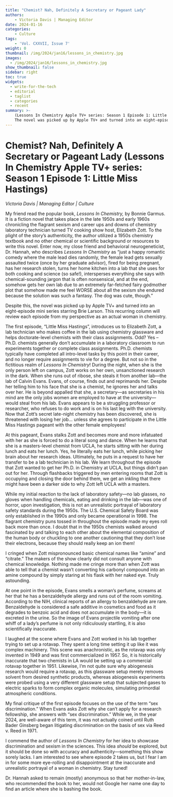 ```yaml
---
title: "Chemist? Nah, Definitely A Secretary or Pageant Lady"
authors: 
    - Victoria Davis | Managing Editor
date: 2024-01-16
categories:
    - Culture
tags:
    - 'Vol. CXXVII, Issue 7'
weight: 0
thumbnail: /img/2024/jan16/lessons_in_chemistry.jpg
images:
  - /img/2024/jan16/lessons_in_chemistry.jpg
show_thumbnail: false
sidebar: right
toc: true
widgets:
  - write-for-the-tech
  - editorial
  - taglist
  - categories
  - recent
summary: >-
    (Lessons In Chemistry Apple TV+ series: Season 1 Episode 1: Little Miss Hastings)
    The novel was picked up by Apple TV+ and turned into an eight-episode mini series starring Brie Larson. This recurring column will review each episode from my perspective as an actual woman in chemistry. 
---
```




# Chemist? Nah, Definitely A Secretary or Pageant Lady (Lessons In Chemistry Apple TV+ series: Season 1 Episode 1: Little Miss Hastings)

_Victoria Davis | Managing Editor | Culture_

My friend read the popular book, _Lessons In Chemistry,_ by Bonnie Garmus. It is a fiction novel that takes place in the late 1950s and early 1960s chronicling the flagrant sexism and career ups and downs of chemistry laboratory technician turned TV cooking show host, Elizabeth Zott. To the plight of the story’s authenticity, the author utilized a 1950s chemistry textbook and no other chemical or scientific background or resources to write this novel. Enter now, my close friend and behavioral neurogeneticist, Dr. Hannah, who describes _Lessons In Chemistry_ as “just a happy romantic comedy where the male lead dies randomly, the female lead gets sexually assaulted twice (once by her graduate advisor), fired for being pregnant, has her research stolen, turns her home kitchen into a lab that she uses for both cooking and science (so safe!), intersperses everything she says with chemical-sounding jargon that is often nonsensical, and at the end, somehow gets her own lab due to an extremely far-fetched fairy godmother plot that somehow made me feel WORSE about all the sexism she endured because the solution was such a fantasy. The dog was cute, though.”

Despite this, the novel was picked up by Apple TV+ and turned into an eight-episode mini series starring Brie Larson. This recurring column will review each episode from my perspective as an actual woman in chemistry. 

The first episode, “Little Miss Hastings”, introduces us to Elizabeth Zott, a lab technician who makes coffee in the lab using chemistry glassware and helps doctorate-level chemists with their class assignments. Odd? Yes – Ph.D. chemists generally don’t accumulate in a laboratory classroom to run experiments together or complete class assignments. Ph.D. chemists typically have completed all intro-level tasks by this point in their career, and no longer require assignments to vie for a degree. But not so in the fictitious realm of _Lessons In Chemistry_! During the night, when she is the only person left on campus, Zott works on her own, unsanctioned research in the dark. When she runs out of ribose, she steals it from another lab—the lab of Calvin Evans. Evans, of course, finds out and reprimands her. Despite her telling him to his face that she is a chemist, he ignores her and talks over her. He is beyond appalled that she, a secretary—as secretaries in his mind are the only jobs women are employed to have at the university—would steal from his lab. Evans appears to be a struggling professor or researcher, who refuses to do work and is on his last leg with the university. Now that Zott’s secret late-night chemistry has been discovered, she is threatened with losing her job… unless she agrees to participate in the Little Miss Hastings pageant with the other female employees! 

At this pageant, Evans stalks Zott and becomes more and more infatuated with her as she is forced to do a literal song and dance. When he learns that she is a masters-level chemist from UCLA, he starts sitting with her during lunch and eats her lunch. Yes, he literally eats her lunch, while picking her brain about her research ideas. Ultimately, he puts in a request to have her transfer to be a lab technician in his lab. We learn throughout the episode that Zott wanted to get her Ph.D. in Chemistry at UCLA, but things didn’t pan out for her. Through flashbacks triggered by men entering rooms that Zott is occupying and closing the door behind them, we get an inkling that there might have been a darker side to why Zott left UCLA with a masters.

While my initial reaction to the lack of laboratory safety—no lab glasses, no gloves when handling chemicals, eating and drinking in the lab—was one of horror, upon investigation, this is not an unrealistic portrayal of laboratory safety standards during the 1950s. The U.S. Chemical Safety Board was only established in the 1990s and only became operational in 1998. The flagrant chemistry puns tossed in throughout the episode made my eyes roll back more than once. I doubt that in the 1950s chemists walked around fascinated by and talking to each other about the elemental composition of the human body or chuckling to one another cautioning that they don’t lose their electrons, because they should really keep an ion them!

I cringed when Zott mispronounced basic chemical names like “amine” and “citrate.” The makers of the show clearly did not consult anyone with chemical knowledge. Nothing made me cringe more than when Zott was able to tell that a chemist wasn’t converting his carbonyl compound into an amine compound by simply staring at his flask with her naked eye. Truly astounding.

At one point in the episode, Evans smells a woman’s perfume, screams at her that he has a benzaldehyde allergy and runs out of the room vomiting. According to the NIH, clinical reports of an allergy to benzaldehyde are rare. Benzaldehyde is considered a safe additive in cosmetics and food as it degrades to benzoic acid and does not accumulate in the body—it is excreted in the urine. So the image of Evans projectile vomiting after one whiff of a lady’s perfume is not only ridiculously startling, it is also scientifically inaccurate.

I laughed at the scene where Evans and Zott worked in his lab together trying to set up a rotavap. They spent a long time setting it up like it was complex machinery. This scene was anachronistic, as the rotavap was only invented in 1949 and was first commercialized in 1957. So, it is historically inaccurate that two chemists in LA would be setting up a commercial rotavap together in 1951. Likewise, I’m not quite sure why abiogenesis research would require a rotavap, as this glassware setup merely removes solvent from desired synthetic products, whereas abiogenesis experiments were probed using a very different glassware setup that subjected gases to electric sparks to form complex organic molecules, simulating primordial atmospheric conditions.

My final critique of the first episode focuses on the use of the term “sex discrimination.” When Evans asks Zott why she can’t apply for a research fellowship, she answers with “sex discrimination.” While we, in the year 2024, are well-aware of this term, it was not actually coined until Ruth Bader Ginsberg began litigating discrimination on the basis of sex via Reed v. Reed in 1971.

I commend the author of _Lessons In Chemistry_ for her idea to showcase discrimination and sexism in the sciences. This idea _should_ be explored, but it should be done so with accuracy and authenticity—something this show sorely lacks. I am interested to see where episode 2 takes us, but I fear I am in for some more eye-rolling and disappointment at the inaccurate and unrealistic portrayal of a woman in chemistry. Stay tuned!

Dr. Hannah asked to remain (mostly) anonymous so that her mother-in-law, who recommended the book to her, would not Google her name one day to find an article where she is bashing the book.

